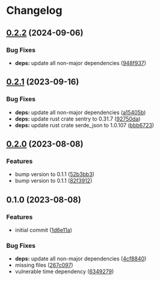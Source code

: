 # Changelog

## [0.2.2](https://github.com/Timmi6790/s3-bucket-perma-link/compare/0.2.1...v0.2.2) (2024-09-06)


### Bug Fixes

* **deps:** update all non-major dependencies ([948f937](https://github.com/Timmi6790/s3-bucket-perma-link/commit/948f93771bc36dc515132d6f66aa2fa43e298352))

## [0.2.1](https://github.com/Timmi6790/s3-bucket-perma-link/compare/0.2.0...0.2.1) (2023-09-16)


### Bug Fixes

* **deps:** update all non-major dependencies ([a15405b](https://github.com/Timmi6790/s3-bucket-perma-link/commit/a15405bd7462aeb4118598275b41882573929681))
* **deps:** update rust crate sentry to 0.31.7 ([92750da](https://github.com/Timmi6790/s3-bucket-perma-link/commit/92750dad0bbc00fe4a51972213943de1e5321536))
* **deps:** update rust crate serde_json to 1.0.107 ([bbb6723](https://github.com/Timmi6790/s3-bucket-perma-link/commit/bbb672347e7e7770aeede035a16463a1871cc3e8))

## [0.2.0](https://github.com/Timmi6790/s3-bucket-perma-link/compare/0.1.0...0.2.0) (2023-08-08)


### Features

* bump version to 0.1.1 ([52b3bb3](https://github.com/Timmi6790/s3-bucket-perma-link/commit/52b3bb339a4824cc1edf361503243645ae66a3b6))
* bump version to 0.1.1 ([82f3912](https://github.com/Timmi6790/s3-bucket-perma-link/commit/82f3912fb5dfdf6cf1f0f882d89e24243e69547e))

## 0.1.0 (2023-08-08)


### Features

* initial commit ([1d6e11a](https://github.com/Timmi6790/s3-bucket-perma-link/commit/1d6e11a3bbb34ef13b57b10e87730998a72cb324))


### Bug Fixes

* **deps:** update all non-major dependencies ([4cf8840](https://github.com/Timmi6790/s3-bucket-perma-link/commit/4cf8840de1ec686f3f5a38fc26aad2c5cf8bb4c2))
* missing files ([267c097](https://github.com/Timmi6790/s3-bucket-perma-link/commit/267c097f2248fede187a037d190a51e6f4758bc0))
* vulnerable time dependency ([6349279](https://github.com/Timmi6790/s3-bucket-perma-link/commit/6349279fcc8cefbeea0cb687580181bad427e296))
